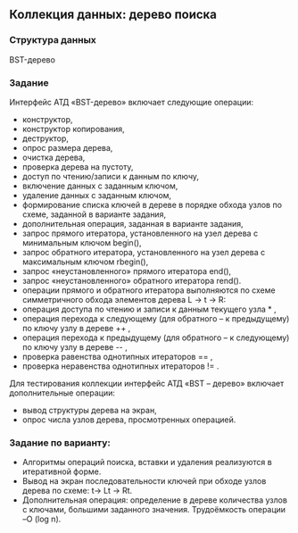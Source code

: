 ## Коллекция данных: дерево поиска

### Структура данных
BST-дерево

### Задание
Интерфейс АТД «BST-дерево» включает следующие операции:
- конструктор,
- конструктор копирования,
- деструктор,
- опрос размера дерева,
- очистка дерева,
- проверка дерева на пустоту,
- доступ по чтению/записи к данным по ключу,
- включение данных с заданным ключом,
- удаление данных с заданным ключом,
- формирование списка ключей в дереве в порядке обхода узлов по схеме, заданной в варианте задания,
- дополнительная операция, заданная в варианте задания,
- запрос прямого итератора, установленного на узел дерева с минимальным ключом begin(),
- запрос обратного итератора, установленного на узел дерева с максимальным ключом rbegin(),
- запрос «неустановленного» прямого итератора end(),
- запрос «неустановленного» обратного итератора rend().
- операции прямого и обратного итератора выполняются по схеме симметричного обхода элементов дерева L → t → R:
- операция доступа по чтению и записи к данным текущего узла * ,
- операция перехода к следующему (для обратного – к предыдущему) по ключу узлу в дереве ++ ,
- операция перехода к предыдущему (для обратного – к следующему) по ключу узлу в дереве -- ,
- проверка равенства однотипных итераторов == ,
- проверка неравенства однотипных итераторов != .

Для тестирования коллекции интерфейс АТД «BST – дерево» включает дополнительные операции:
- вывод структуры дерева на экран,
- опрос числа узлов дерева, просмотренных операцией.

### Задание по варианту:
- Алгоритмы операций поиска, вставки и удаления реализуются в итеративной форме.
- Вывод на экран последовательности ключей при обходе узлов дерева по схеме: t→ Lt → Rt.
- Дополнительная операция: определение в дереве количества узлов с ключами, большими заданного значения. Трудоёмкость операции –O (log n).



